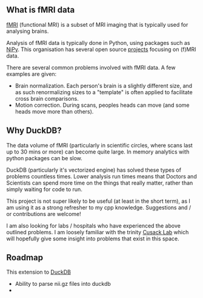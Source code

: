 ## What is fMRI data

[fMRI](https://en.wikipedia.org/wiki/Functional_magnetic_resonance_imaging) (functional MRI) is a subset of MRI imaging that is typically used for analysing brains.

Analysis of fMRI data is typically done in Python, using packages such as [NiPy](https://nipy.org/). This organisation has several open source [projects](https://github.com/nipy) focusing on (f)MRI data.

There are several common problems involved with fMRI data. A few examples are given:
- Brain normalization. Each person's brain is a slightly different size, and as such renormalizing sizes to a "template" is often applied to facilitate cross brain comparisons.
- Motion correction. During scans, peoples heads can move (and some heads move more than others).

## Why DuckDB?

The data volume of fMRI (particularly in scientific circles, where scans last up to 30 mins or more) can become quite large. In memory analytics with python packages can be slow.

DuckDB (particularly it's vectorized engine) has solved these types of problems countless times. Lower analysis run times means that Doctors and Scientists can spend more time on the things that really matter, rather than simply waiting for code to run.

This project is not super likely to be useful (at least in the short term), as I am using it as a strong refresher to my cpp knowledge. Suggestions and / or contributions are welcome!

I am also looking for labs / hospitals who have experienced the above outlined problems. I am loosely familiar with the trinity [Cusack Lab](https://www.cusacklab.org/) which will hopefully give some insight into problems that exist in this space. 

## Roadmap

This extension to [DuckDB](https://duckdb.org/)

- Ability to parse nii.gz files into duckdb
- 
